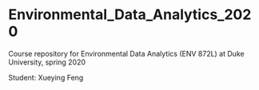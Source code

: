# Environmental_Data_Analytics_2020
Course repository for Environmental Data Analytics (ENV 872L) at Duke University, spring 2020

Student: Xueying Feng